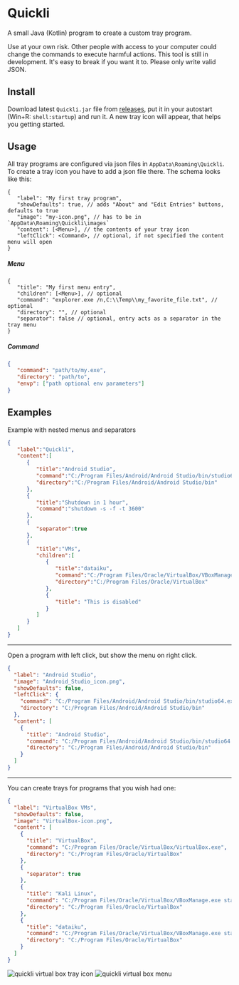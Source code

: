 # Quickli

A small Java (Kotlin) program to create a custom tray program.

Use at your own risk. Other people with access to your computer could change the commands to execute harmful actions.
This tool is still in development. It's easy to break if you want it to. Please only write valid JSON.

## Install

Download latest `Quickli.jar` file from [releases](https://github.com/JanMalch/Quickli/releases), put it in your autostart (Win+R: `shell:startup`) and run it.
A new tray icon will appear, that helps you getting started.

## Usage

All tray programs are configured via json files in `AppData\Roaming\Quickli`.
To create a tray icon you have to add a json file there. The schema looks like this:

```
{
   "label": "My first tray program",
   "showDefaults": true, // adds "About" and "Edit Entries" buttons, defaults to true
   "image": "my-icon.png", // has to be in `AppData\Roaming\Quickli\images`
   "content": [<Menu>], // the contents of your tray icon
   "leftClick": <Command>, // optional, if not specified the content menu will open
}
```
##### Menu
```
{
   "title": "My first menu entry",
   "children": [<Menu>], // optional
   "command": "explorer.exe /n,C:\\Temp\\my_favorite_file.txt", // optional
   "directory": "", // optional
   "separator": false // optional, entry acts as a separator in the tray menu
}
```

##### Command

```json
{
   "command": "path/to/my.exe",
   "directory": "path/to",
   "envp": ["path optional env parameters"]
}
```

## Examples 

Example with nested menus and separators

```json
{
   "label":"Quickli",
   "content":[
      {
         "title":"Android Studio",
         "command":"C:/Program Files/Android/Android Studio/bin/studio64.exe",
         "directory":"C:/Program Files/Android/Android Studio/bin"
      },
      {
         "title":"Shutdown in 1 hour",
         "command":"shutdown -s -f -t 3600"
      },
      {
         "separator":true
      },
      {
         "title":"VMs",
         "children":[
            {
               "title":"dataiku",
               "command":"C:/Program Files/Oracle/VirtualBox/VBoxManage.exe startvm dataiku-dss-5.0.2",
               "directory":"C:/Program Files/Oracle/VirtualBox"
            },
            {
               "title": "This is disabled"
            }
         ]
      }
   ]
}
```

---

Open a program with left click, but show the menu on right click.

```json
{
  "label": "Android Studio",
  "image": "Android_Studio_icon.png",
  "showDefaults": false,
  "leftClick": {
    "command": "C:/Program Files/Android/Android Studio/bin/studio64.exe",
    "directory": "C:/Program Files/Android/Android Studio/bin"
  },
  "content": [
    {
      "title": "Android Studio",
      "command": "C:/Program Files/Android/Android Studio/bin/studio64.exe",
      "directory": "C:/Program Files/Android/Android Studio/bin"
    }
  ]
}
```

---

You can create trays for programs that you wish had one:

```json
{
  "label": "VirtualBox VMs",
  "showDefaults": false,
  "image": "VirtualBox-icon.png",
  "content": [
    {
      "title": "VirtualBox",
      "command": "C:/Program Files/Oracle/VirtualBox/VirtualBox.exe",
      "directory": "C:/Program Files/Oracle/VirtualBox"
    },
    {
      "separator": true
    },
    {
      "title": "Kali Linux",
      "command": "C:/Program Files/Oracle/VirtualBox/VBoxManage.exe startvm Kali-Linux-2018.4-vbox-amd64",
      "directory": "C:/Program Files/Oracle/VirtualBox"
    },
    {
      "title": "dataiku",
      "command": "C:/Program Files/Oracle/VirtualBox/VBoxManage.exe startvm dataiku-dss-5.0.2",
      "directory": "C:/Program Files/Oracle/VirtualBox"
    }
  ]
}
```

![quickli virtual box tray icon](https://user-images.githubusercontent.com/25508038/51085582-f3110900-173b-11e9-9b5f-16dde24e5ad5.png)
![quickli virtual box menu](https://user-images.githubusercontent.com/25508038/51085586-f906ea00-173b-11e9-8831-e0e488717cbb.png)
